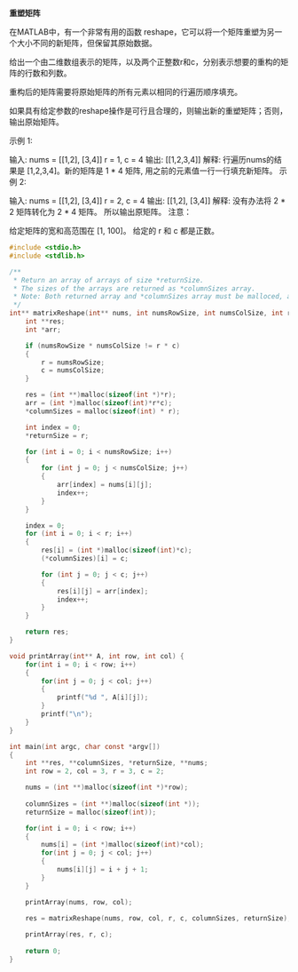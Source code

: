 **重塑矩阵**

在MATLAB中，有一个非常有用的函数 reshape，它可以将一个矩阵重塑为另一个大小不同的新矩阵，但保留其原始数据。

给出一个由二维数组表示的矩阵，以及两个正整数r和c，分别表示想要的重构的矩阵的行数和列数。

重构后的矩阵需要将原始矩阵的所有元素以相同的行遍历顺序填充。

如果具有给定参数的reshape操作是可行且合理的，则输出新的重塑矩阵；否则，输出原始矩阵。

示例 1:

输入: 
nums = 
[[1,2],
 [3,4]]
r = 1, c = 4
输出: 
[[1,2,3,4]]
解释:
行遍历nums的结果是 [1,2,3,4]。新的矩阵是 1 * 4 矩阵, 用之前的元素值一行一行填充新矩阵。
示例 2:

输入: 
nums = 
[[1,2],
 [3,4]]
r = 2, c = 4
输出: 
[[1,2],
 [3,4]]
解释:
没有办法将 2 * 2 矩阵转化为 2 * 4 矩阵。 所以输出原矩阵。
注意：

给定矩阵的宽和高范围在 [1, 100]。
给定的 r 和 c 都是正数。

```c
#include <stdio.h>
#include <stdlib.h>

/**
 * Return an array of arrays of size *returnSize.
 * The sizes of the arrays are returned as *columnSizes array.
 * Note: Both returned array and *columnSizes array must be malloced, assume caller calls free().
 */
int** matrixReshape(int** nums, int numsRowSize, int numsColSize, int r, int c, int** columnSizes, int* returnSize) {
    int **res;
    int *arr;

    if (numsRowSize * numsColSize != r * c)
    {
        r = numsRowSize;
        c = numsColSize;
    }

    res = (int **)malloc(sizeof(int *)*r);
    arr = (int *)malloc(sizeof(int)*r*c);
    *columnSizes = malloc(sizeof(int) * r);

    int index = 0;
    *returnSize = r;

    for (int i = 0; i < numsRowSize; i++)
    {
        for (int j = 0; j < numsColSize; j++)
        {
            arr[index] = nums[i][j];
            index++;
        }
    }

    index = 0;
    for (int i = 0; i < r; i++)
    {
        res[i] = (int *)malloc(sizeof(int)*c);
        (*columnSizes)[i] = c;

        for (int j = 0; j < c; j++)
        {
            res[i][j] = arr[index];
            index++;
        }
    }

    return res;
}

void printArray(int** A, int row, int col) {
    for(int i = 0; i < row; i++)
    {    
        for(int j = 0; j < col; j++)
        {
            printf("%d ", A[i][j]);
        }
        printf("\n");
    }
}

int main(int argc, char const *argv[])
{
    int **res, **columnSizes, *returnSize, **nums;
    int row = 2, col = 3, r = 3, c = 2;

    nums = (int **)malloc(sizeof(int *)*row);
    
    columnSizes = (int **)malloc(sizeof(int *));
    returnSize = malloc(sizeof(int));

    for(int i = 0; i < row; i++)
    {
        nums[i] = (int *)malloc(sizeof(int)*col);
        for(int j = 0; j < col; j++)
        {
            nums[i][j] = i + j + 1;
        }
    }

    printArray(nums, row, col);

    res = matrixReshape(nums, row, col, r, c, columnSizes, returnSize);
    
    printArray(res, r, c);
    
    return 0;
}
```